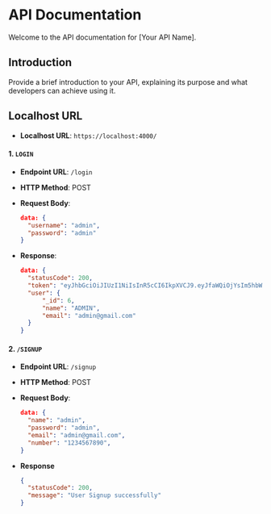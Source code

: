 # API Documentation

Welcome to the API documentation for [Your API Name].

## Introduction

Provide a brief introduction to your API, explaining its purpose and what developers can achieve using it.

## Localhost URL

- **Localhost URL**: `https://localhost:4000/`

#### 1. `LOGIN`

- **Endpoint URL**: `/login`
- **HTTP Method**: POST
- **Request Body**:

  ```json
  data: {
    "username": "admin",
    "password": "admin"
  }
  ```

- **Response**:
  ```json
  data: {
    "statusCode": 200,
    "token": "eyJhbGciOiJIUzI1NiIsInR5cCI6IkpXVCJ9.eyJfaWQiOjYsIm5hbWUiOiJ0ZXN0MSIsImVtYWlsIjoidGVzdC5hZG1pbkBnbWFpbC5jb20iLCJpYXQiOjE2OTQ2MzA0ODF9.5mSjFzk-HhN_O2gOIwBcTNVFGGaMAVtKkpgVb61RAPk",
    "user": {
        "_id": 6,
        "name": "ADMIN",
        "email": "admin@gmail.com"
    }
  }
  ```

#### 2. `/SIGNUP`

- **Endpoint URL**: `/signup`
- **HTTP Method**: POST
- **Request Body**:

  ```json
  data: {
    "name": "admin",
    "password": "admin",
    "email": "admin@gmail.com",
    "number": "1234567890",
  }
  ```

- **Response**

  ```json
  {
    "statusCode": 200,
    "message": "User Signup successfully"
  }
  ```

<!--

#### Request

```http
GET /endpoint-path
``` -->
